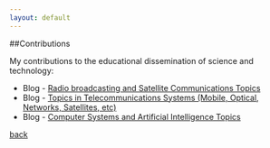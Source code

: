 ```yaml
---
layout: default
---
```


##Contributions

My contributions to the educational dissemination of science and technology:

- Blog - [Radio broadcasting and Satellite Communications Topics](http://pu4may.blogspot.com/)
- Blog - [Topics in Telecommunications Systems (Mobile, Optical, Networks, Satellites, etc)](http://telecomtopics.blogspot.com/)
- Blog - [Computer Systems and Artificial Intelligence Topics](http://compsystopics.blogspot.com/)

[back](./)

